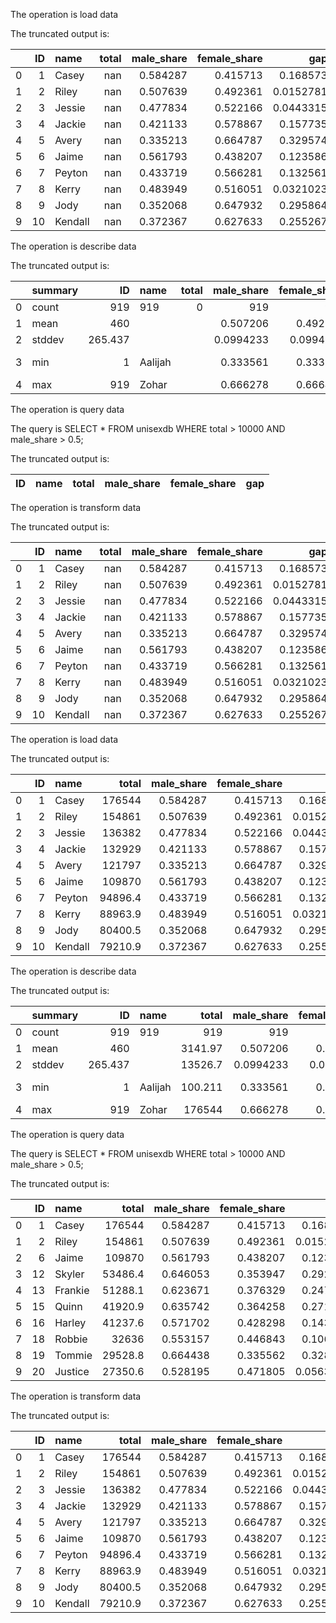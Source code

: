 The operation is load data

The truncated output is:

|    |   ID | name    |   total |   male_share |   female_share |       gap |
|---:|-----:|:--------|--------:|-------------:|---------------:|----------:|
|  0 |    1 | Casey   |     nan |     0.584287 |       0.415713 | 0.168573  |
|  1 |    2 | Riley   |     nan |     0.507639 |       0.492361 | 0.0152781 |
|  2 |    3 | Jessie  |     nan |     0.477834 |       0.522166 | 0.0443315 |
|  3 |    4 | Jackie  |     nan |     0.421133 |       0.578867 | 0.157735  |
|  4 |    5 | Avery   |     nan |     0.335213 |       0.664787 | 0.329574  |
|  5 |    6 | Jaime   |     nan |     0.561793 |       0.438207 | 0.123586  |
|  6 |    7 | Peyton  |     nan |     0.433719 |       0.566281 | 0.132561  |
|  7 |    8 | Kerry   |     nan |     0.483949 |       0.516051 | 0.0321023 |
|  8 |    9 | Jody    |     nan |     0.352068 |       0.647932 | 0.295864  |
|  9 |   10 | Kendall |     nan |     0.372367 |       0.627633 | 0.255267  |

The operation is describe data

The truncated output is:

|    | summary   |      ID | name    |   total |   male_share |   female_share |           gap |
|---:|:----------|--------:|:--------|--------:|-------------:|---------------:|--------------:|
|  0 | count     | 919     | 919     |       0 |  919         |    919         | 919           |
|  1 | mean      | 460     |         |         |    0.507206  |      0.492794  |   0.173863    |
|  2 | stddev    | 265.437 |         |         |    0.0994233 |      0.0994233 |   0.0973997   |
|  3 | min       |   1     | Aalijah |         |    0.333561  |      0.333722  |   7.17281e-05 |
|  4 | max       | 919     | Zohar   |         |    0.666278  |      0.666439  |   0.332879    |

The operation is query data

The query is SELECT * FROM unisexdb WHERE total > 10000 AND male_share > 0.5;

The truncated output is:

| ID   | name   | total   | male_share   | female_share   | gap   |
|------|--------|---------|--------------|----------------|-------|

The operation is transform data

The truncated output is:

|    |   ID | name    |   total |   male_share |   female_share |       gap | Gender_Category   |
|---:|-----:|:--------|--------:|-------------:|---------------:|----------:|:------------------|
|  0 |    1 | Casey   |     nan |     0.584287 |       0.415713 | 0.168573  | Primarily Male    |
|  1 |    2 | Riley   |     nan |     0.507639 |       0.492361 | 0.0152781 | Primarily Male    |
|  2 |    3 | Jessie  |     nan |     0.477834 |       0.522166 | 0.0443315 | Primarily Female  |
|  3 |    4 | Jackie  |     nan |     0.421133 |       0.578867 | 0.157735  | Primarily Female  |
|  4 |    5 | Avery   |     nan |     0.335213 |       0.664787 | 0.329574  | Primarily Female  |
|  5 |    6 | Jaime   |     nan |     0.561793 |       0.438207 | 0.123586  | Primarily Male    |
|  6 |    7 | Peyton  |     nan |     0.433719 |       0.566281 | 0.132561  | Primarily Female  |
|  7 |    8 | Kerry   |     nan |     0.483949 |       0.516051 | 0.0321023 | Primarily Female  |
|  8 |    9 | Jody    |     nan |     0.352068 |       0.647932 | 0.295864  | Primarily Female  |
|  9 |   10 | Kendall |     nan |     0.372367 |       0.627633 | 0.255267  | Primarily Female  |

The operation is load data

The truncated output is:

|    |   ID | name    |    total |   male_share |   female_share |       gap |
|---:|-----:|:--------|---------:|-------------:|---------------:|----------:|
|  0 |    1 | Casey   | 176544   |     0.584287 |       0.415713 | 0.168573  |
|  1 |    2 | Riley   | 154861   |     0.507639 |       0.492361 | 0.0152781 |
|  2 |    3 | Jessie  | 136382   |     0.477834 |       0.522166 | 0.0443315 |
|  3 |    4 | Jackie  | 132929   |     0.421133 |       0.578867 | 0.157735  |
|  4 |    5 | Avery   | 121797   |     0.335213 |       0.664787 | 0.329574  |
|  5 |    6 | Jaime   | 109870   |     0.561793 |       0.438207 | 0.123586  |
|  6 |    7 | Peyton  |  94896.4 |     0.433719 |       0.566281 | 0.132561  |
|  7 |    8 | Kerry   |  88963.9 |     0.483949 |       0.516051 | 0.0321023 |
|  8 |    9 | Jody    |  80400.5 |     0.352068 |       0.647932 | 0.295864  |
|  9 |   10 | Kendall |  79210.9 |     0.372367 |       0.627633 | 0.255267  |

The operation is describe data

The truncated output is:

|    | summary   |      ID | name    |      total |   male_share |   female_share |           gap |
|---:|:----------|--------:|:--------|-----------:|-------------:|---------------:|--------------:|
|  0 | count     | 919     | 919     |    919     |  919         |    919         | 919           |
|  1 | mean      | 460     |         |   3141.97  |    0.507206  |      0.492794  |   0.173863    |
|  2 | stddev    | 265.437 |         |  13526.7   |    0.0994233 |      0.0994233 |   0.0973997   |
|  3 | min       |   1     | Aalijah |    100.211 |    0.333561  |      0.333722  |   7.17281e-05 |
|  4 | max       | 919     | Zohar   | 176544     |    0.666278  |      0.666439  |   0.332879    |

The operation is query data

The query is SELECT * FROM unisexdb WHERE total > 10000 AND male_share > 0.5;

The truncated output is:

|    |   ID | name    |    total |   male_share |   female_share |       gap |
|---:|-----:|:--------|---------:|-------------:|---------------:|----------:|
|  0 |    1 | Casey   | 176544   |     0.584287 |       0.415713 | 0.168573  |
|  1 |    2 | Riley   | 154861   |     0.507639 |       0.492361 | 0.0152781 |
|  2 |    6 | Jaime   | 109870   |     0.561793 |       0.438207 | 0.123586  |
|  3 |   12 | Skyler  |  53486.4 |     0.646053 |       0.353947 | 0.292106  |
|  4 |   13 | Frankie |  51288.1 |     0.623671 |       0.376329 | 0.247343  |
|  5 |   15 | Quinn   |  41920.9 |     0.635742 |       0.364258 | 0.271484  |
|  6 |   16 | Harley  |  41237.6 |     0.571702 |       0.428298 | 0.143404  |
|  7 |   18 | Robbie  |  32636   |     0.553157 |       0.446843 | 0.106314  |
|  8 |   19 | Tommie  |  29528.8 |     0.664438 |       0.335562 | 0.328875  |
|  9 |   20 | Justice |  27350.6 |     0.528195 |       0.471805 | 0.0563899 |

The operation is transform data

The truncated output is:

|    |   ID | name    |    total |   male_share |   female_share |       gap | Gender_Category   |
|---:|-----:|:--------|---------:|-------------:|---------------:|----------:|:------------------|
|  0 |    1 | Casey   | 176544   |     0.584287 |       0.415713 | 0.168573  | Primarily Male    |
|  1 |    2 | Riley   | 154861   |     0.507639 |       0.492361 | 0.0152781 | Primarily Male    |
|  2 |    3 | Jessie  | 136382   |     0.477834 |       0.522166 | 0.0443315 | Primarily Female  |
|  3 |    4 | Jackie  | 132929   |     0.421133 |       0.578867 | 0.157735  | Primarily Female  |
|  4 |    5 | Avery   | 121797   |     0.335213 |       0.664787 | 0.329574  | Primarily Female  |
|  5 |    6 | Jaime   | 109870   |     0.561793 |       0.438207 | 0.123586  | Primarily Male    |
|  6 |    7 | Peyton  |  94896.4 |     0.433719 |       0.566281 | 0.132561  | Primarily Female  |
|  7 |    8 | Kerry   |  88963.9 |     0.483949 |       0.516051 | 0.0321023 | Primarily Female  |
|  8 |    9 | Jody    |  80400.5 |     0.352068 |       0.647932 | 0.295864  | Primarily Female  |
|  9 |   10 | Kendall |  79210.9 |     0.372367 |       0.627633 | 0.255267  | Primarily Female  |

